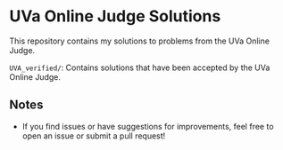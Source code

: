# UVa Online Judge Solutions

This repository contains my solutions to problems from the UVa Online Judge.

`UVA_verified/`: Contains solutions that have been accepted by the UVa Online Judge.

## Notes

- If you find issues or have suggestions for improvements, feel free to open an issue or submit a pull request!
